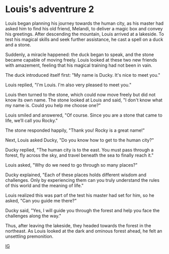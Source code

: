 # Louis's adventrure 2

Louis began planning his journey towards the human city, as his master had asked him to find his old friend, Melandi, to deliver a magic box and convey his greetings. After descending the mountain, Louis arrived at a lakeside. To test his magical skills and seek further assistance, he cast a spell on a duck and a stone.

Suddenly, a miracle happened: the duck began to speak, and the stone became capable of moving freely. Louis looked at these two new friends with amazement, feeling that his magical training had not been in vain.

The duck introduced itself first: "My name is Ducky. It's nice to meet you."

Louis replied, "I'm Louis. I'm also very pleased to meet you."

Louis then turned to the stone, which could now move freely but did not know its own name. The stone looked at Louis and said, "I don't know what my name is. Could you help me choose one?"

Louis smiled and answered, "Of course. Since you are a stone that came to life, we’ll call you Rocky."

The stone responded happily, "Thank you! Rocky is a great name!"

Next, Louis asked Ducky, "Do you know how to get to the human city?"

Ducky replied, "The human city is to the east. You must pass through a forest, fly across the sky, and travel beneath the sea to finally reach it."

Louis asked, "Why do we need to go through so many places?"

Ducky explained, "Each of these places holds different wisdom and challenges. Only by experiencing them can you truly understand the rules of this world and the meaning of life."

Louis realized this was part of the test his master had set for him, so he asked, "Can you guide me there?"

Ducky said, "Yes, I will guide you through the forest and help you face the challenges along the way."

Thus, after leaving the lakeside, they headed towards the forest in the northeast. As Louis looked at the dark and ominous forest ahead, he felt an unsettling premonition.

[IG](https://www.instagram.com/p/C-CgjpWSDJv/?img_index=1)
